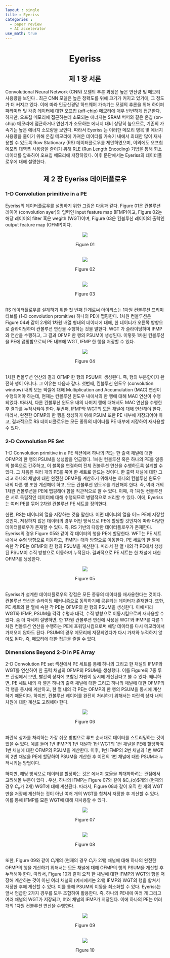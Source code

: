```yaml
---
layout : single
title : Eyeriss
categories : 
  - paper review
  - AI accelerator
use_math: true
---
```


# <center> Eyeriss </center>

## <center> 제 1 장 서론 </center>

Convolutional Neural Network (CNN)  모델의 추론 과정은 높은 연산량 및 메모리 사용량을 보인다 . 최근 CNN 모델은 높은 정확도를 위해 크기가 커지고 있기에, 그 정도가 더 커지고 있다. 이에 따라 인공신경망 하드웨어 가속기는 모델의 추론을 위해 하이퍼파라미터  및 각종 데이터에 대한 오프칩 (off-chip)  메모리에 매우 빈번하게 접근한다. 하지만, 오프칩 메모리에 접근하는데 소모되는 에너지는 SRAM 버퍼와 같은 온칩 (on-chip) 메모리에 접근하거나 연산기가 소모하는 에너지 대비 상당히 높으므로, 기존의 가속기는 높은 에너지 소모량을 보인다. 따라서 Eyeriss 는 이러한 메모리 병목 및 에너지 사용량을 줄이기 위해 온칩 메모리에 가져온 데이터를 가속기 내에서 최대한 많이 재사용할 수 있도록 Row Stationary (RS) 데이터플로우를 제안하였으며, 이외에도 오프칩 메모리 대역폭 사용량을 줄이기 위해 RLE (Run Length Encoding) 기법을 통해 희소 데이터를 압축하여 오프칩 메모리에 저장하였다. 이후 문단에서는 Eyeriss의 데이터플로우에 대해 설명한다.

## <center> 제 2 장 Eyeriss 데이터플로우 </center>

### 1-D Convolution primitive in a PE

Eyeriss의 데이터플로우를 설명하기 위한 그림은 다음과 같다. Figure 01은 컨볼루션 레이어 (convolution ayer)의 입력인 input feature map (IFMP)이고, Figure 02는 해당 레이어의 filter 혹은 wegith (WGT)이며, Figure 03은 컨볼루션 레이어의 출력인 output feature map (OFMP)이다.

<p align="center"> <img src= "/assets/img/eyeriss/f1.png"> </p>
<div align="center"> Figure 01 </div>
<br/>

<p align="center"> <img src= "/assets/img/eyeriss/f2.png"> </p>
<div align="center"> Figure 02 </div>
<br/>

<p align="center"> <img src= "/assets/img/eyeriss/f3.png"> </p>
<div align="center"> Figure 03 </div>
<br/>

RS 데이터플로우를 설계하기 위한 첫 번째 단계로써 아이리스는 1차원 컨볼루션 프리미티브를 (1-D convolution promitive) 하나의 PE에 맵핑한다. 1차원 컨볼루션은 Figure 04과 같이 2개의 1차원 배열 형태의 데이터에 대해, 한 데이터가 오른쪽 방향으로 슬라이딩하며 컨볼루션 연산을 수행하는 것을 말한다. WGT 가 슬라이딩하며 IFMP와 연산을 수행하고, 그 결과 OFMP 한 행의 PSUM이 생성된다. 이렇듯 1차원 컨볼루션을 PE에 맵핑함으로써 PE 내부에 WGT, IFMP 한 행을 저장할 수 있다.

<p align="center"> <img src= "/assets/img/eyeriss/f4.png"> </p>
<div align="center"> Figure 04 </div>
<br/>

1차원 컨볼루션 연산의 결과 OFMP 한  행의 PSUM이 생성된다. 즉, 행의 부분합이지 완전하 행이 아니다. 그 이유는 다음과 같다. 첫번째, 컨볼루션 윈도우 (convolution window) 내의 모든 픽셀에 대해 Multiplication and Accumulation (MAC) 연산이 수행되어야 하는데, 현재는 컨볼루션 윈도우 내에서의 한 행에 대해 MAC 연산이 수행되었다. 따라서, 다른 컨볼루션 윈도우 내의 나머지 행에 대해서도 MAC 연산을 수행한 후 결과를 누적시켜야 한다. 두번째, IFMP와 WGT의 모든 채널에 대해 연산해야 한다. 따라서, 완전한 OFMP의 한 행을 생성하기 위해 PSUM 또한 PE 내부에 저장되어야 하고, 결과적으로 RS 데이터플로우는 모든 종류의 데이터를 PE 내부에 저장하여 재사용할 수 있다.

### 2-D Covnolution PE Set

1-D Convolution primitive in a PE 섹션에서 하나의 PE는 한 출력 채널에 대한 OFMP의 한 행의 PSUM을 생성함을 언급했다. 1차원 컨볼루션 혹은 하나의 PE를 일종의 블록으로 간주하고, 이 블록을 연결하여 전체 컨볼루션 연산을 수행하도록 설계할 수 있다. 그 처음은 여러 개의 PE를 묶어 한 세트로 만드는 것이다. 한 출력 채널에 대한 그리고 하나의 채널에 대한 완전한 OFMP를 계산하기 위해서는 하나의 컨볼루션 윈도우 내의 다른 행 또한 계산해야 하고, 모든 컨볼루션 윈도우를 계산해야 한다. 즉, 여러 개의 1차원 컨볼루션을 PE에 맵핑해야 함을 직관적으로 알 수 있다. 이때, 각 1차원 컨볼루션은 서로 독립적인 데이터에 대해 수행되므로 병렬적으로 처리할 수 있다. 이에, Eyeriss는 여러 PE를 묶어 2차원 컨볼루션 PE 세트를 정의한다.

한편, RS는 데이터의 열을 저장하는 것을 말한다. 어떤 데이터의 열을 어느 PE에 저장할 것인지, 저장하지 않은 데이터의 경우 어떤 방식으로 PE에 할당할 것인지에 따라 다양한 데이터플로우가 존재할 수 있다. 즉, RS 기반의 다양한 데이터플로우가 존재한다. Eyeriss의 경우 Figure 05와 같이 각 데이터의 행을 PE에 할당한다. WFT는 PE 세트 내에서 수형 방향으로 이동하고, IFMP는 대각 방향으로 이동한다. PE 세트의 한 열에 속한 각 PE는 OFMP의 한 행의 PSUM을 계산한다. 따라서 한 열 내의 각 PE에서 생성된 PSUM이 수직 방향으로 이동하며 누적된다. 결과적으로 PE 세트는 한 채널에 대한 OFMP를 생성한다.

<p align="center"> <img src= "/assets/img/eyeriss/f5.png"> </p>
<div align="center"> Figure 05 </div>
<br/>

Eyeriss가 설계한 데이터플로우의 장점은 모든 종류의 데이터를 재사용한다는 것이다. 컨볼루션 연산은 슬라이딩 매커니즘으로 동작하기에 공유되는 데이터가 존재한다. 또한, PE 세트의 한 열에 속한 각 PE는 OFMP의 한 행의 PSUM을 생성한다. 이에 따라 WGT와 IFMP, PSUM을 각각 수평과 대각, 수직 방향으로 이동시킴으로써 재사용할 수 있다. 좀 더 자세히 설명하면, 한 1차원 컨볼루션 연산에 사용된 WGT와 IFMP를 다른 1차원 컨볼루션 연산을 수행하는 PE에 포워딩시킴으로써 해당 데이터를 다시 메모리에서 가져오지 않아도 된다. PSUM의 경우 메모리에 저장되었다가 다시 가져와 누적하지 않아도 된다. 즉, 메모리에 대한 접근을 줄일 수 있다.

### Dimensions Beyond 2-D in PE Array

2-D Convolution PE set 섹션에서 PE 세트를 통해 하나의 그리고 한 채널의 IFMP와 WGT를 연산하여 한 출력 채널의 OFMP의 PSUM을 생성했다. 이를 Figure의 7중 루프 관점에서 보면, 빨간색 상자에 포함된 차원이 동시에 계산된다고 볼 수 있다. 왜냐하면, PE 세트 내의 각 열은 하나의 출력 채널에 대한 그리고 하나의 채널에 대한 OFMP의 각 행을 동시에 계산하고, 한 열 내의 각 PE는 OFMP의 한 행의 PSUM을 동시에 계산하기 때문이다. 하지만, 컨볼루션 레이어를 완전히 처리하기 위해서는 파란색 상자 내의 차원에 대한 계산도 고려해야 한다.

<p align="center"> <img src= "/assets/img/eyeriss/f6.png"> </p>
<div align="center"> Figure 06 </div>
<br/>

파란색 상자를 처리하는 가장 쉬운 방법으로 루프 순서대로 데이터를 스트리밍하는 것이 있을 수 있다. 예를 들어 1번 IFMP의 1번 채널과 1번 WGT의 1번 채널을 PE에 할당하여 1번 채널에 대한 OFMP의 PSUM을 계산한다. 이후, 1번 IFMP의 2번 채널과 1번 WGT의 2번 채널을 PE에 할당하여 PSUM을 계산한 후 이전의 1번 채널에 대한 PSUM과 누적시키는 방법이다.

하지만, 해당 방식으로 데이터를 할당하는 것은 에너지 효율을 최대화하려는 관점에서 고려해볼 부분이 있다 . 우선, 하나의 IFMP는 Figure 07와 같이 &C_{o}$개의 (현재의 경우 $C_{o}$가 2개) WGT에 대해 계산된다. 따라서, Figure 08과 같이 오직 한 개의 WGT만을 저장해 계산하는 것이 아닌 여러 개의 WGT를 합쳐서 저장한 후 계산할 수 있다. 이를 통해 IFMP를 모든 WGT에 대해 재사용할 수 있다.

<p align="center"> <img src= "/assets/img/eyeriss/f7.png"> </p>
<div align="center"> Figure 07 </div>
<br/>

<p align="center"> <img src= "/assets/img/eyeriss/f8.png"> </p>
<div align="center"> Figure 08 </div>
<br/>

또한, Figure 09와 같이 $C_{i}$개의 (현재의 경우 $C_{i}$가 2개) 채널에 대해 하나의 완전한 OFMP의 행을 계산하기 위해서는 모든 채널에 대해 OFMP의 행의 PSUM을 계산할 후 누적해야 한다. 따라서, Figure 10과 같이 오직 한 채널에 대한 IFMP와 WGT의 행을 저장해 계산하는 것이 아닌 여러 채널의 (예시에서는 2개) IFMP와 WGT의 행을 합쳐서 저장한 후에 계산할 수 있다. 이를 통해 PSUM의 이동을 최소화할 수 있다. Eyeriss는 앞서 언급한 2가지 경우를 모두 조합하여 활용한다. 즉, 하나의 PE내에 여러 개 그리고 여러 채널의 WGT가 저장되고, 여러 채널의 IFMP가 저장된다. 이에 하나의 PE는 여러 개의 1차원 컨볼루션 연산을 수행한다. 

<p align="center"> <img src= "/assets/img/eyeriss/f9.png"> </p>
<div align="center"> Figure 09 </div>
<br/>

<p align="center"> <img src= "/assets/img/eyeriss/f10.png"> </p>
<div align="center"> Figure 10 </div>
<br/>